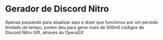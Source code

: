 # Gerador de Discord Nitro #
Apenas passando para atualizar aqui e dizer que funcionou por um período limitado de tempo, porém deu para gerar mais de 500mil códigos de Discord Nitro Gift, através do OperaGX